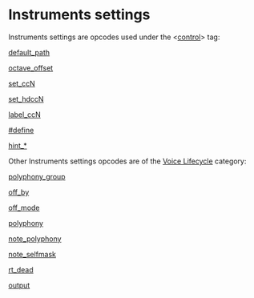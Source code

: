 ---
---
# Instruments settings

Instruments settings are opcodes used under the <[control](/headers/control)> tag:

[default_path](/opcodes/sfz_2/default_path)

[octave_offset](/opcodes/sfz_2/octave_offset)

[set_ccN](/opcodes/sfz_2/set_ccN)

[set_hdccN](/opcodes/aria/set_hdccN)

[label_ccN](label_ccN)

[#define](/directives/define)

[hint_*](/opcodes/aria/hint_)

Other Instruments settings opcodes are of the
[Voice Lifecycle](/types/voice_lifecycle) category:

[polyphony_group](polyphony_group)

[off_by](/opcodes/sfz_1/off_by)

[off_mode](/opcodes/sfz_1/off_mode)

[polyphony](/opcodes/sfz_2/polyphony)

[note_polyphony](note_polyphony)

[note_selfmask](note_selfmask)

[rt_dead](/opcodes/sfz_2/rt_dead)

[output](/opcodes/sfz_2/output)
